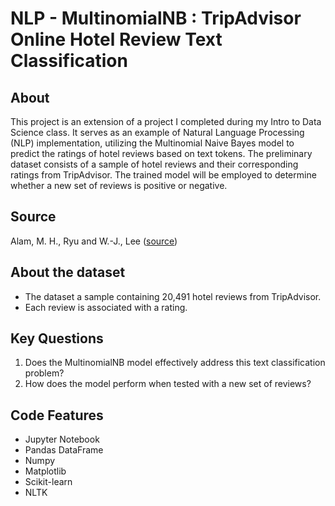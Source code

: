 # NLP - MultinomialNB : TripAdvisor Online Hotel Review Text Classification


## About
This project is an extension of a project I completed during my Intro to Data Science class. It serves as an example of Natural Language Processing (NLP) implementation, utilizing the Multinomial Naive Bayes model to predict the ratings of hotel reviews based on text tokens. The preliminary dataset consists of a sample of hotel reviews and their corresponding ratings from TripAdvisor. The trained model will be employed to determine whether a new set of reviews is positive or negative.


## Source
Alam, M. H., Ryu and W.-J., Lee ([source](https://zenodo.org/record/1219899#.Y9Y_N9JBwUE))


## About the dataset
* The dataset a sample containing 20,491 hotel reviews from TripAdvisor.
* Each review is associated with a rating.


## Key Questions
1. Does the MultinomialNB model effectively address this text classification problem?
2. How does the model perform when tested with a new set of reviews?


## Code Features
* Jupyter Notebook
* Pandas DataFrame
* Numpy
* Matplotlib
* Scikit-learn
* NLTK
